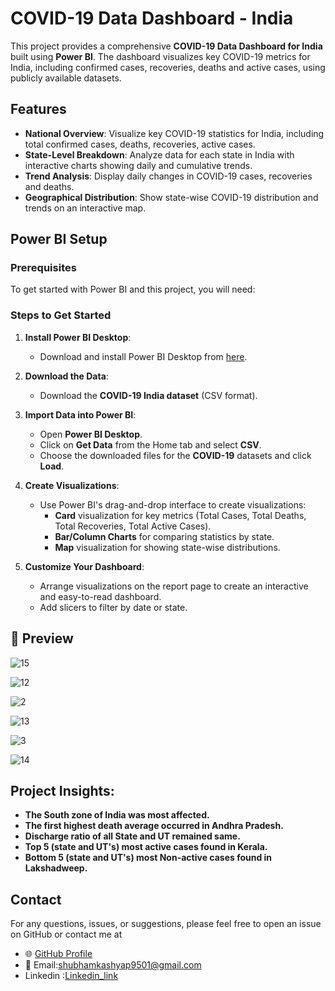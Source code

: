 # COVID-19 Data Dashboard - India

This project provides a comprehensive **COVID-19 Data Dashboard for India** built using **Power BI**. The dashboard visualizes key COVID-19 metrics for India, including confirmed cases, recoveries, deaths and active cases, using publicly available datasets.

## Features

- **National Overview**: Visualize key COVID-19 statistics for India, including total confirmed cases, deaths, recoveries, active cases.
- **State-Level Breakdown**: Analyze data for each state in India with interactive charts showing daily and cumulative trends.
- **Trend Analysis**: Display daily changes in COVID-19 cases, recoveries and deaths.
- **Geographical Distribution**: Show state-wise COVID-19 distribution and trends on an interactive map.

## Power BI Setup

### Prerequisites

To get started with Power BI and this project, you will need:

### Steps to Get Started

1. **Install Power BI Desktop**:
   - Download and install Power BI Desktop from [here](https://powerbi.microsoft.com/desktop/).

2. **Download the Data**:
   - Download the **COVID-19 India dataset** (CSV format).

3. **Import Data into Power BI**:
   - Open **Power BI Desktop**.
   - Click on **Get Data** from the Home tab and select **CSV**.
   - Choose the downloaded files for the **COVID-19** datasets and click **Load**.

6. **Create Visualizations**:
   - Use Power BI's drag-and-drop interface to create visualizations:
     - **Card** visualization for key metrics (Total Cases, Total Deaths, Total Recoveries, Total Active Cases).
     - **Bar/Column Charts** for comparing statistics by state.
     - **Map** visualization for showing state-wise distributions.
    
  
7. **Customize Your Dashboard**:
   - Arrange visualizations on the report page to create an interactive and easy-to-read dashboard.
   - Add slicers to filter by date or state.


## 📸 Preview  





![15](https://github.com/user-attachments/assets/35ce5979-904e-48fb-88f6-713a09f1c441)




![12](https://github.com/user-attachments/assets/68193485-b2f0-4ea8-b233-358a24e09ee8)



![2](https://github.com/user-attachments/assets/f2ef2a7a-31ca-4089-b07f-edbb3b742527)



![13](https://github.com/user-attachments/assets/5035e847-03a0-4390-87f5-5889a5b2604a)




![3](https://github.com/user-attachments/assets/ba83110d-f5db-44da-a254-8ade204e3e91)





![14](https://github.com/user-attachments/assets/a2a13332-12c1-4091-b01a-c75723a51f9d)
 




## Project Insights:

- **The South zone of India was most affected.**
- **The first highest death average occurred in Andhra Pradesh.**
- **Discharge ratio of all State and UT remained same.**
- **Top 5 (state and UT's) most active cases found in Kerala.**
- **Bottom 5 (state and UT's) most Non-active cases found in Lakshadweep.**


## Contact

For any questions, issues, or suggestions, please feel free to open an issue on GitHub or contact me at 

- 🌐 [GitHub Profile](https://github.com/ShubhamKumar0786https://github.com/ShubhamKumar0786)  
- 📧 Email:shubhamkashyap9501@gmail.com
- Linkedin :[Linkedin_link](https://www.linkedin.com/in/shubham9797/)



